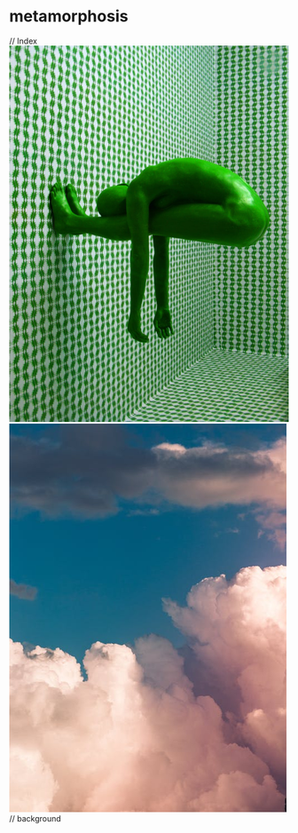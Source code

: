 # metamorphosis
// Index
![pexels-photo-20606](https://github.com/magicickey/metamorphosis/blob/main/pexels-photo-206064.jpeg?raw=true)
![pexels-photo-3560044](https://github.com/magicickey/metamorphosis/blob/main/pexels-photo-3560044.jpeg?raw=true)
// background

